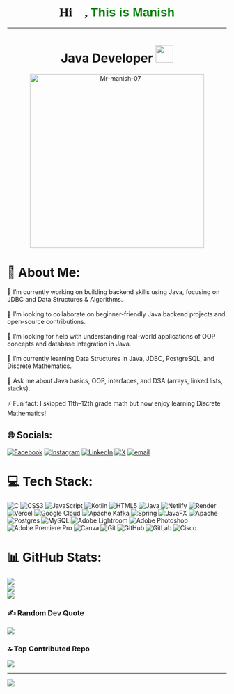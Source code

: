 <h1 align="center">
  <span style="font-family: 'Times New Roman';">Hi 👋,</span>
  <span style="font-family: Arial; color: green;">This is Manish</span>
</h1>
 <hr/>
<h1 align="center">Java Developer <img src="https://img.icons8.com/?size=100&id=13679&format=png&color=000000"  width = "40px"/>  </h1>

<p align="center"> <img src="https://media4.giphy.com/media/v1.Y2lkPTc5MGI3NjExN3k0em9ya2U2MWJ4NHJzMXdjdjY4Y2p1M29mNm1nNG15aXY0YWF5biZlcD12MV9pbnRlcm5hbF9naWZfYnlfaWQmY3Q9Zw/OLPQ6z2hlHmwFc4Hso/giphy.gif" alt="Mr-manish-07"  width = "400px"/> </p>





# 💫 About Me:
🔭 I’m currently working on building backend skills using Java, focusing on JDBC and Data Structures & Algorithms.<br><br>👯 I’m looking to collaborate on beginner-friendly Java backend projects and open-source contributions.<br><br>🤝 I’m looking for help with understanding real-world applications of OOP concepts and database integration in Java.<br><br>🌱 I’m currently learning Data Structures in Java, JDBC, PostgreSQL, and Discrete Mathematics.<br><br>💬 Ask me about Java basics, OOP, interfaces, and DSA (arrays, linked lists, stacks).<br><br>⚡ Fun fact: I skipped 11th–12th grade math but now enjoy learning Discrete Mathematics!


## 🌐 Socials:
[![Facebook](https://img.shields.io/badge/Facebook-%231877F2.svg?logo=Facebook&logoColor=white)](https://facebook.com/https://m.facebook.com/100064897758379/) [![Instagram](https://img.shields.io/badge/Instagram-%23E4405F.svg?logo=Instagram&logoColor=white)](https://instagram.com/Mr_manish_._07) [![LinkedIn](https://img.shields.io/badge/LinkedIn-%230077B5.svg?logo=linkedin&logoColor=white)](https://linkedin.com/in/https://www.linkedin.com/in/manish-kumar) [![X](https://img.shields.io/badge/X-black.svg?logo=X&logoColor=white)](https://x.com/Mr__manish__07) [![email](https://img.shields.io/badge/Email-D14836?logo=gmail&logoColor=white)](mailto:manish825316@gmail.com) 

# 💻 Tech Stack:
![C](https://img.shields.io/badge/c-%2300599C.svg?style=plastic&logo=c&logoColor=white) ![CSS3](https://img.shields.io/badge/css3-%231572B6.svg?style=plastic&logo=css3&logoColor=white) ![JavaScript](https://img.shields.io/badge/javascript-%23323330.svg?style=plastic&logo=javascript&logoColor=%23F7DF1E) ![Kotlin](https://img.shields.io/badge/kotlin-%237F52FF.svg?style=plastic&logo=kotlin&logoColor=white) ![HTML5](https://img.shields.io/badge/html5-%23E34F26.svg?style=plastic&logo=html5&logoColor=white) ![Java](https://img.shields.io/badge/java-%23ED8B00.svg?style=plastic&logo=openjdk&logoColor=white) ![Netlify](https://img.shields.io/badge/netlify-%23000000.svg?style=plastic&logo=netlify&logoColor=#00C7B7) ![Render](https://img.shields.io/badge/Render-%46E3B7.svg?style=plastic&logo=render&logoColor=white) ![Vercel](https://img.shields.io/badge/vercel-%23000000.svg?style=plastic&logo=vercel&logoColor=white) ![Google Cloud](https://img.shields.io/badge/GoogleCloud-%234285F4.svg?style=plastic&logo=google-cloud&logoColor=white) ![Apache Kafka](https://img.shields.io/badge/Apache%20Kafka-000?style=plastic&logo=apachekafka) ![Spring](https://img.shields.io/badge/spring-%236DB33F.svg?style=plastic&logo=spring&logoColor=white) ![JavaFX](https://img.shields.io/badge/javafx-%23FF0000.svg?style=plastic&logo=javafx&logoColor=white) ![Apache](https://img.shields.io/badge/apache-%23D42029.svg?style=plastic&logo=apache&logoColor=white) ![Postgres](https://img.shields.io/badge/postgres-%23316192.svg?style=plastic&logo=postgresql&logoColor=white) ![MySQL](https://img.shields.io/badge/mysql-4479A1.svg?style=plastic&logo=mysql&logoColor=white) ![Adobe Lightroom](https://img.shields.io/badge/Adobe%20Lightroom-31A8FF.svg?style=plastic&logo=Adobe%20Lightroom&logoColor=white) ![Adobe Photoshop](https://img.shields.io/badge/adobe%20photoshop-%2331A8FF.svg?style=plastic&logo=adobe%20photoshop&logoColor=white) ![Adobe Premiere Pro](https://img.shields.io/badge/Adobe%20Premiere%20Pro-9999FF.svg?style=plastic&logo=Adobe%20Premiere%20Pro&logoColor=white) ![Canva](https://img.shields.io/badge/Canva-%2300C4CC.svg?style=plastic&logo=Canva&logoColor=white) ![Git](https://img.shields.io/badge/git-%23F05033.svg?style=plastic&logo=git&logoColor=white) ![GitHub](https://img.shields.io/badge/github-%23121011.svg?style=plastic&logo=github&logoColor=white) ![GitLab](https://img.shields.io/badge/gitlab-%23181717.svg?style=plastic&logo=gitlab&logoColor=white) ![Cisco](https://img.shields.io/badge/cisco-%23049fd9.svg?style=plastic&logo=cisco&logoColor=black)
# 📊 GitHub Stats:
![](https://github-readme-stats.vercel.app/api?username=Mr-manish-07&theme=blueberry&hide_border=false&include_all_commits=true&count_private=true)<br/>
![](https://nirzak-streak-stats.vercel.app/?user=Mr-manish-07&theme=blueberry&hide_border=false)<br/>
![](https://github-readme-stats.vercel.app/api/top-langs/?username=Mr-manish-07&theme=blueberry&hide_border=false&include_all_commits=true&count_private=true&layout=compact)


### ✍️ Random Dev Quote
![](https://quotes-github-readme.vercel.app/api?type=horizontal&theme=tokyonight)

### 🔝 Top Contributed Repo
![](https://github-contributor-stats.vercel.app/api?username=Mr-manish-07&limit=5&theme=dark&combine_all_yearly_contributions=true)

---
[![](https://visitcount.itsvg.in/api?id=Mr-manish-07&icon=6&color=0)](https://visitcount.itsvg.in)

<!-- Proudly created with GPRM ( https://gprm.itsvg.in ) -->
